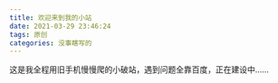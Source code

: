```yaml
---
title: 欢迎来到我的小站
date: 2021-03-29 23:46:24
tags: 原创
categories: 没事瞎写的
---
```


这是我全程用旧手机慢慢爬的小破站，遇到问题全靠百度，正在建设中……
